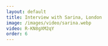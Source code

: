 ```yaml
---
layout: default
title: Interview with Sarina, London
image: /images/video/sarina.webp
video: R-KN8gXM2qY
order: 6
---
```

